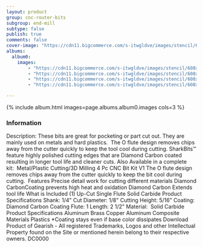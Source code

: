 ```yaml
---
layout: product
group: cnc-router-bits
subgroup: end-mill
subtype: false
publish: true
comments: false
cover-image: "https://cdn11.bigcommerce.com/s-itwgldve/images/stencil/608x608/products/3211/7624/sb-1018-dc_s_w_1__91451.1675310621.png?c=2"
albums:
  album0:
    images:
        - "https://cdn11.bigcommerce.com/s-itwgldve/images/stencil/608x608/products/3211/7624/sb-1018-dc_s_w_1__91451.1675310621.png?c=2"
        - "https://cdn11.bigcommerce.com/s-itwgldve/images/stencil/608x608/products/3211/7773/1018-Bit_Spinning__98105.1675310621.gif?c=2"
        - "https://cdn11.bigcommerce.com/s-itwgldve/images/stencil/608x608/products/3211/7675/1018dc__39953.1675310621.png?c=2"
        - "https://cdn11.bigcommerce.com/s-itwgldve/images/stencil/608x608/products/3211/7413/SB-1018-DC__33333.1675310621.png?c=2"

---
```


{% include album.html images=page.albums.album0.images cols=3 %}

### Information

Description:
 These bits are great for pocketing or part cut out. They are mainly used on metals and hard plastics.  The O flute design removes chips away from the cutter quickly to keep the tool cool during cutting.  SharkBits™ feature highly polished cutting edges that are Diamond Carbon coated resulting in longer tool life and cleaner cuts. Also Available in a complete kit:  Metal/Plastic Cutting/3D Milling 4 Pc CNC Bit Kit V1 The O flute design removes chips away from the cutter quickly to keep the bit cool during cutting.   Features  Precise detail work for cutting different materials Diamond CarbonCoating prevents high heat and oxidation Diamond Carbon Extends tool life  What is Included  (1) Up-Cut Single Flute Solid Carbide  Product Specifications  Shank: 1/4" Cut Diameter: 1/8" Cutting Height: 5/16" Coating: Diamond Carbon Coating Flute: 1 Length: 2 1/2" Material:  Solid Carbide  Product Specifications   Aluminum Brass Copper Aluminum Composite Materials Plastics   *Coating stays even if base color dissipates Download Product of Gearish - All registered Trademarks, Logos and other Intellectual Property found on the Site or mentioned herein belong to their respective owners. DC0000  


